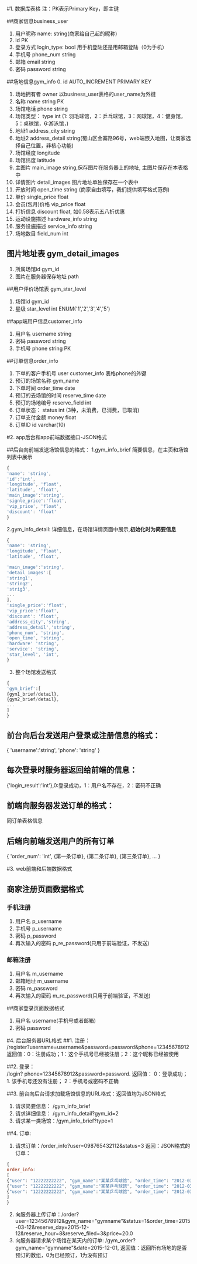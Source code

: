 ﻿#1. 数据库表格
注：PK表示Primary Key，即主键

##商家信息business_user
1. 用户昵称 name: string(商家给自己起的昵称) 
2. id PK
2. 登录方式 login_type: bool 用手机登陆还是用邮箱登陆（0为手机）
3. 手机号 phone_num string 
4. 邮箱 email string 
5. 密码 password string

##场地信息gym_info
0. id AUTO_INCREMENT PRIMARY KEY
1. 场地拥有者 owner 以business_user表格的user_name为外键
2. 名称 name string  PK
3. 场馆电话 phone string 
4. 场馆类型： type int (1: 羽毛球馆，2：乒乓球馆，3：网球馆，4：健身馆，5：桌球馆，6:游泳馆，)
5. 地址1 address_city string
6. 地址2 address_detail string(蜀山区金寨路96号，web端嵌入地图，让商家选择自己位置，非核心功能)
7. 场馆经度 longitude
8. 场馆纬度 latitude
9. 主图片 main_image string,保存图片在服务器上的地址, 主图片保存在本表格中
10. 详情图片 detail_images 图片地址单独保存在一个表中  
11. 开放时间 open_time string (商家自由填写，我们提供填写格式范例)
12. 单价 single_price float 
13. 会员(包月)价格 vip_price float
14. 打折信息 discount float, 如0.58表示五八折优惠
15. 运动设施描述 hardware_info string
16. 服务设施描述 service_info string
17. 场地数目 field_num int 

## 图片地址表 gym_detail_images
1. 所属场馆id gym_id  
2. 图片在服务器保存地址 path  


##用户评价场馆表 gym_star_level
1. 场馆id gym_id 
2. 星级 star_level int ENUM('1','2','3','4','5') 


##app端用户信息customer_info
1. 用户名 username string 
2. 密码 password string 
3. 手机号 phone string PK

##订单信息order_info
1. 下单的客户手机号 user customer_info 表格phone的外键
2. 预订的场馆名称  gym_name
3. 下单时间 order_time date
4. 预订的去场馆的时间 reserve_time date
5. 预订的场地编号 reserve_field int
6. 订单状态： status int (3种，未消费，已消费，已取消) 
7. 订单支付金额 money float
8. 订单ID id varchar(10)

#2. app后台和app前端数据接口-JSON格式

##后台向前端发送场馆信息的格式：
1.gym_info_brief 简要信息，在主页和场馆列表中展示
```javascript
{
'name': 'string',
'id':'int',
'longitude', 'float',
'latitude', 'float',
'main_image':'string',
'signle_price':'float',
'vip_price', 'float',
'discount': 'float'
}
```
2.gym_info_detail: 详细信息，在场馆详情页面中展示,**初始化时为简要信息**
```javascript
{
'name': 'string',
'longitude', 'float',
'latitude', 'float',

'main_image':'string',
'detail_images':[
'string1',
'string2',
'strig3',
...
],
'single_price':'float',
'vip_price':'float',
'discount': 'float',
'address_city','string',
'address_detail','string',
'phone_num', 'string',
'open_time', 'string',
'hardware' 'string',
'service': 'string',
'star_level', 'int',
}
```
3. 整个场馆发送格式
```javascript
{
'gym_brief':[
{gym1_brief/detail},
{gym2_brief/detail},
...
]
}
```

## 前台向后台发送用户登录或注册信息的格式：
{
'username':'string',
'phone': 'string'
}

## 每次登录时服务器返回给前端的信息：
{'login_result':'int'},0:登录成功，1：用户名不存在，2：密码不正确

## 前端向服务器发送订单的格式：
同订单表格信息

## 后端向前端发送用户的所有订单
{
'order_num': 'int',
{第一条订单},
{第二条订单},
{第三条订单},
...
}


#3. web前端和后端数据格式
## 商家注册页面数据格式
### 手机注册
1. 用户名 p_username
2. 手机号 p_username
3. 密码 p_password
4. 再次输入的密码 p_re_password(只用于前端验证，不发送)

### 邮箱注册
1. 用户名 m_username
2. 邮箱地址 m_username
3. 密码 m_password
4. 再次输入的密码 m_re_password(只用于前端验证，不发送)

##商家登录页面数据格式
1. 用户名 username(手机号或者邮箱)
2. 密码 password

#4. 后台服务器URL格式
##1. 注册：   
/register?username=username&password=password&phone=12345678912
返回值：0：注册成功；1：这个手机号已经被注册；2：这个昵称已经被使用

##2. 登录：  
/login? phone=12345678912&password=password.
返回值： 0：登录成功； 1. 该手机号还没有注册； 2：手机号或密码不正确

##3.  前台向后台请求加载场馆信息的URL格式：返回值均为JSON格式
1. 请求简要信息： /gym_info_brief 
2. 请求详细信息： /gym_info_detail?gym_id=2
3. 请求某一类场馆：/gym_info_brief?type=1

##4. 订单:
1. 请求订单：/order_info?user=098765432112&status=3
返回：JSON格式的订单：
```javascript
{
order_info:
[
{"user": "12222222222", "gym_name":"某某乒乓球馆", "order_time": "2012-03-12","reserve_time":"2015-12-12 08:00:00", "reserve_field":3,"status": 2, "money": 23},
{"user": "12222222222", "gym_name":"某某乒乓球馆", "order_time": "2012-03-12","reserve_time":"2015-12-12 08:00:00", "reserve_field":3,"status": 2, "money": 23},
{"user": "12222222222", "gym_name":"某某乒乓球馆", "order_time": "2012-03-12","reserve_time":"2015-12-12 08:00:00", "reserve_field":3,"status": 2, "money": 23}
]
}
```
2. 向服务器上传订单：/order?user=12345678912&gym_name="gymname"&status=1&order_time=2015-03-12&reserve_day=2015-12-12&reserve_hour=8&reserve_filed=3&price=20.0
3. 向服务器请求某个场馆在某天内的订单: /gym_order?gym_name="gymname"&date=2015-12-01, 返回值：返回所有场地的是否预订的数组，0为已经预订，1为没有预订

